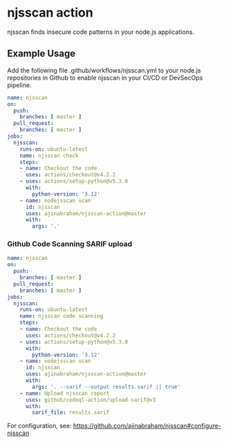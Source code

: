 # njsscan action
njsscan finds insecure code patterns in your node.js applications.

## Example Usage

Add the following file .github/workflows/njsscan.yml to your node.js repositories in Github to enable njsscan in your CI/CD or DevSecOps pipeline.

```yaml
name: njsscan
on:
  push:
    branches: [ master ]
  pull_request:
    branches: [ master ]
jobs:
  njsscan:
    runs-on: ubuntu-latest
    name: njsscan check
    steps:
    - name: Checkout the code
      uses: actions/checkout@v4.2.2
    - uses: actions/setup-python@v5.3.0
      with:
        python-version: '3.12'
    - name: nodejsscan scan
      id: njsscan
      uses: ajinabraham/njsscan-action@master
      with:
        args: '.'
```

### Github Code Scanning SARIF upload

```yaml
name: njsscan
on:
  push:
    branches: [ master ]
  pull_request:
    branches: [ master ]
jobs:
  njsscan:
    runs-on: ubuntu-latest
    name: njsscan code scanning
    steps:
    - name: Checkout the code
      uses: actions/checkout@v4.2.2
    - uses: actions/setup-python@v5.3.0
      with:
        python-version: '3.12'
    - name: nodejsscan scan
      id: njsscan
      uses: ajinabraham/njsscan-action@master
      with:
        args: '. --sarif --output results.sarif || true'
    - name: Upload njsscan report
      uses: github/codeql-action/upload-sarif@v3
      with:
        sarif_file: results.sarif
```
For configuration, see: https://github.com/ajinabraham/njsscan#configure-njsscan
